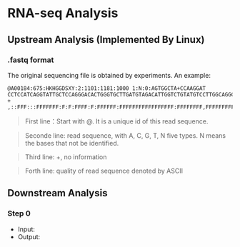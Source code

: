 # RNA-seq Analysis

## Upstream Analysis (Implemented By Linux)

### .fastq format
The original sequencing file is obtained by experiments. An example:
```
@A00184:675:HKHGGDSXY:2:1101:1181:1000 1:N:0:AGTGGCTA+CCAAGGAT
CCTCCATCAGGTATTGCTCCAGGGACACTGGGTGCTTGATGTAGACATTGGTCTGTATGTCCTTGGCAGGCAGCCGCTCCAACTCCGTGTGGAACTCAGCCACCCGGTTCTGGGACAGCAGGAAGAGGAGGTTGAGGCCCAAGAGCTGGT
+
,::FFF:::FFFFFFF:F:F:FFFF:F:FFFFFF:FFFFFFFFFFFFFFFFF:FFFFFFFF,FFFFFFFFFFFFFFFFFFFFFFFFFFFFFFFF,F:FFFFF::FFFFF:FFFFFFFFFFFF,,FFFFFFFFFFFFFF:FFFFFFFFFFF
```

> First line：Start with @. It is a unique id of this read sequence. 

> Seconde line: read sequence, with A, C, G, T, N five types. N means the bases that not be identified. 

> Third line: +, no information

> Forth line: quality of read sequence denoted by ASCII 




## Downstream Analysis
### Step 0
- Input:
- Output:


